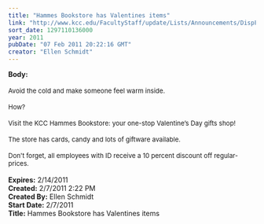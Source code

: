 ```yaml
---
title: "Hammes Bookstore has Valentines items"
link: "http://www.kcc.edu/FacultyStaff/update/Lists/Announcements/DispForm.aspx?ID=107"
sort_date: 1297110136000
year: 2011
pubDate: "07 Feb 2011 20:22:16 GMT"
creator: "Ellen Schmidt"
---
```


<div><b>Body:</b> <div class=ExternalClassFD8537F2488E44248BA8BCD8BD5B33B4>
<div> </div>
<div><font size=2>Avoid the cold and make someone feel warm inside.</font></div>
<div><font size=2></font> </div>
<div><font size=2>How? </font></div>
<div><font size=2></font> </div>
<div><font size=2>Visit the KCC Hammes Bookstore: your one-stop Valentine’s Day gifts shop! </font></div>
<div><font size=2></font> </div>
<div><font size=2>The store has cards, candy and lots of giftware available. </font></div>
<div><font size=2></font> </div>
<div><font size=2>Don't forget, all employees with ID receive a 10 percent discount off regular-prices.</font></div>
<div> </div></div></div>
<div><b>Expires:</b> 2/14/2011</div>
<div><b>Created:</b> 2/7/2011 2:22 PM</div>
<div><b>Created By:</b> Ellen Schmidt</div>
<div><b>Start Date:</b> 2/7/2011</div>
<div><b>Title:</b> Hammes Bookstore has Valentines items</div>
